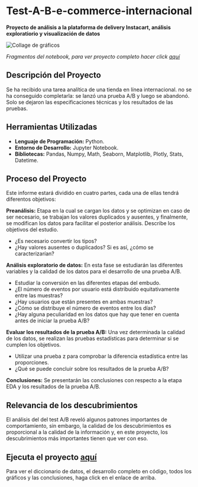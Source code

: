 # Test-A-B-e-commerce-internacional
__Proyecto de análisis a la plataforma de delivery Instacart, análisis exploratiorio y visualización de datos__

<image src="https://github.com/BastianLQ/Test-A-B-e-commerce-internacional/blob/main/N14AB.jpg" alt="Collage de gráficos">

_Fragmentos del notebook, para ver proyecto completo hacer click [aquí](https://portfoliodabastianlopez.on.drv.tw/Portafolio/An%C3%A1lisis%20Instacart.html)_

## Descripción del Proyecto
Se ha recibido una tarea analítica de una tienda en línea internacional. no se ha conseguido completarla: se lanzó una prueba A/B y luego se abandonó. Solo se dejaron las especificaciones técnicas y los resultados de las pruebas.
  
## Herramientas Utilizadas
- __Lenguaje de Programación:__ Python.
- __Entorno de Desarrollo:__ Jupyter Notebook.
- __Bibliotecas:__ Pandas, Numpy, Math, Seaborn, Matplotlib, Plotly, Stats, Datetime.

## Proceso del Proyecto
Este informe estará dividido en cuatro partes, cada una de ellas tendrá diferentos objetivos:

__Preanálisis:__ Etapa en la cual se cargan los datos y se optimizan en caso de ser necesario, se trabajan los valores duplicados y ausentes, y finalmente, se modifican los datos para facilitar el posterior análisis.
Describe los objetivos del estudio.
- ¿Es necesario convertir los tipos?
- ¿Hay valores ausentes o duplicados? Si es así, ¿cómo se caracterizarían?

__Análisis exploratorio de datos:__ En esta fase se estudiarán las diferentes variables y la calidad de los datos para el desarrollo de una prueba A/B.
- Estudiar la conversión en las diferentes etapas del embudo.
- ¿El número de eventos por usuario está distribuido equitativamente entre las muestras?
- ¿Hay usuarios que están presentes en ambas muestras?
- ¿Cómo se distribuye el número de eventos entre los días?
- ¿Hay alguna peculiaridad en los datos que hay que tener en cuenta antes de iniciar la prueba A/B?

__Evaluar los resultados de la prueba A/B:__ Una vez determinada la calidad de los datos, se realizan las pruebas estadísticas para determinar si se cumplen los objetivos.
- Utilizar una prueba z para comprobar la diferencia estadística entre las proporciones.
- ¿Qué se puede concluir sobre los resultados de la prueba A/B?

__Conclusiones:__ Se presentarán las conclusiones con respecto a la etapa EDA y los resultados de la prueba A/B.

## Relevancia de los descubrimientos
El análisis del del test A/B reveló algunos patrones importantes de comportamiento, sin embargo, la calidad de los descubrimientos es proporcional a la calidad de la información y, en este proyecto, los descubrimientos más importantes tienen que ver con eso.

## Ejecuta el proyecto [aquí](https://portfoliodabastianlopez.on.drv.tw/Portafolio/An%C3%A1lisis%20Instacart.html)
Para ver el diccionario de datos, el desarrollo completo en código, todos los gráficos y las conclusiones, haga click en el enlace de arriba.
